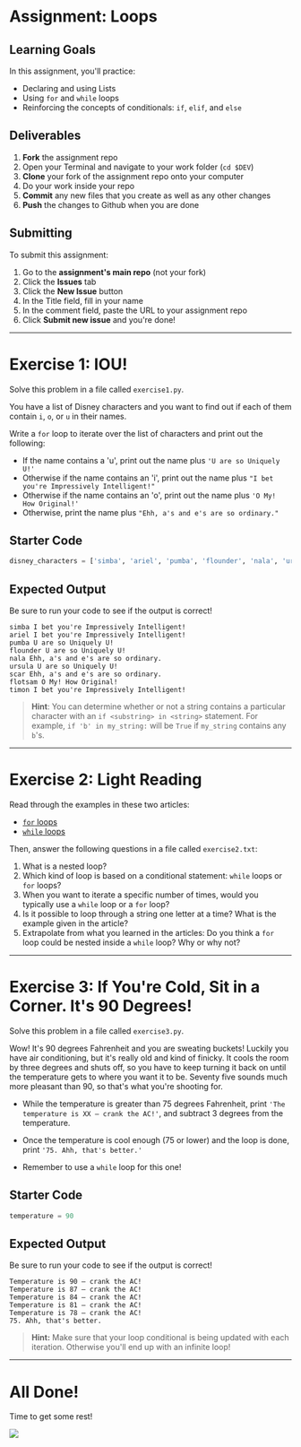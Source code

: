 # Assignment: Loops

## Learning Goals

In this assignment, you'll practice:

* Declaring and using Lists
* Using `for` and `while` loops
* Reinforcing the concepts of conditionals: `if`, `elif`, and `else`

## Deliverables

1. **Fork** the assignment repo
1. Open your Terminal and navigate to your work folder (`cd $DEV`)
1. **Clone** your fork of the assignment repo onto your computer
1. Do your work inside your repo
1. **Commit** any new files that you create as well as any other changes
1. **Push** the changes to Github when you are done

## Submitting

To submit this assignment:

1. Go to the **assignment's main repo** (not your fork)
1. Click the **Issues** tab
1. Click the **New Issue** button
1. In the Title field, fill in your name
1. In the comment field, paste the URL to your assignment repo
1. Click **Submit new issue** and you're done!

---

# Exercise 1: IOU!

Solve this problem in a file called `exercise1.py`.

You have a list of Disney characters and you want to find out if each of them contain `i`, `o`, or `u` in their names.

Write a `for` loop to iterate over the list of characters and print out the following:

* If the name contains a 'u', print out the name plus `'U are so Uniquely U!'`
* Otherwise if the name contains an 'i', print out the name plus `"I bet you're Impressively Intelligent!"`
* Otherwise if the name contains an 'o', print out the name plus `'O My! How Original!'`
* Otherwise, print the name plus `"Ehh, a's and e's are so ordinary."`

## Starter Code

```python
disney_characters = ['simba', 'ariel', 'pumba', 'flounder', 'nala', 'ursula', 'scar', 'flotsam', 'timon']
```

## Expected Output

Be sure to run your code to see if the output is correct!

```
simba I bet you're Impressively Intelligent!
ariel I bet you're Impressively Intelligent!
pumba U are so Uniquely U!
flounder U are so Uniquely U!
nala Ehh, a's and e's are so ordinary.
ursula U are so Uniquely U!
scar Ehh, a's and e's are so ordinary.
flotsam O My! How Original!
timon I bet you're Impressively Intelligent!
```

> **Hint**: You can determine whether or not a string contains a particular character with an `if <substring> in <string>` statement. For example, `if 'b' in my_string:` will be `True` if `my_string` contains any `b`'s.

---

# Exercise 2: Light Reading

Read through the examples in these two articles:

* [`for` loops](https://www.digitalocean.com/community/tutorials/how-to-construct-for-loops-in-python-3)
* [`while` loops](https://realpython.com/python-while-loop/)

Then, answer the following questions in a file called `exercise2.txt`:

1. What is a nested loop?
1. Which kind of loop is based on a conditional statement: `while` loops or `for` loops?
1. When you want to iterate a specific number of times, would you typically use a `while` loop or a `for` loop?
1. Is it possible to loop through a string one letter at a time? What is the example given in the article?
1. Extrapolate from what you learned in the articles: Do you think a `for` loop could be nested inside a `while` loop? Why or why not?

---

# Exercise 3: If You're Cold, Sit in a Corner. It's 90 Degrees!

Solve this problem in a file called `exercise3.py`.

Wow! It's 90 degrees Fahrenheit and you are sweating buckets! Luckily you have air conditioning, but it's really old and kind of finicky. It cools the room by three degrees and shuts off, so you have to keep turning it back on until the temperature gets to where you want it to be. Seventy five sounds much more pleasant than 90, so that's what you're shooting for.

* While the temperature is greater than 75 degrees Fahrenheit, print `'The temperature is XX — crank the AC!'`, and subtract 3 degrees from the temperature.

* Once the temperature is cool enough (75 or lower) and the loop is done, print `'75. Ahh, that's better.'`

* Remember to use a `while` loop for this one!

## Starter Code

```python
temperature = 90
```

## Expected Output

Be sure to run your code to see if the output is correct!

```
Temperature is 90 — crank the AC!
Temperature is 87 — crank the AC!
Temperature is 84 — crank the AC!
Temperature is 81 — crank the AC!
Temperature is 78 — crank the AC!
75. Ahh, that's better.
```

> **Hint:** Make sure that your loop conditional is being updated with each iteration. Otherwise you'll end up with an infinite loop!

---

# All Done!

Time to get some rest!

![](https://media.giphy.com/media/13h8Y1oVRO30KQ/giphy.gif)
